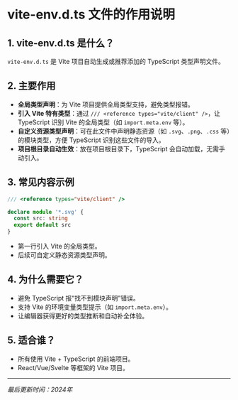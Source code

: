 # vite-env.d.ts 文件的作用说明

## 1. vite-env.d.ts 是什么？

`vite-env.d.ts` 是 Vite 项目自动生成或推荐添加的 TypeScript 类型声明文件。

## 2. 主要作用

- **全局类型声明**：为 Vite 项目提供全局类型支持，避免类型报错。
- **引入 Vite 特有类型**：通过 `/// <reference types="vite/client" />`，让 TypeScript 识别 Vite 的全局类型（如 `import.meta.env` 等）。
- **自定义资源类型声明**：可在此文件中声明静态资源（如 `.svg`、`.png`、`.css` 等）的模块类型，方便 TypeScript 识别这些文件的导入。
- **项目根目录自动生效**：放在项目根目录下，TypeScript 会自动加载，无需手动引入。

## 3. 常见内容示例

```ts
/// <reference types="vite/client" />

declare module '*.svg' {
  const src: string
  export default src
}
```

- 第一行引入 Vite 的全局类型。
- 后续可自定义静态资源类型声明。

## 4. 为什么需要它？

- 避免 TypeScript 报“找不到模块声明”错误。
- 支持 Vite 的环境变量类型提示（如 `import.meta.env`）。
- 让编辑器获得更好的类型推断和自动补全体验。

## 5. 适合谁？

- 所有使用 Vite + TypeScript 的前端项目。
- React/Vue/Svelte 等框架的 Vite 项目。

---

*最后更新时间：2024年* 